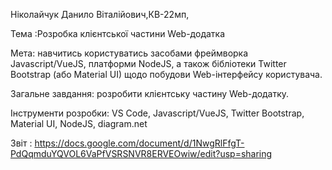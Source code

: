 Ніколайчук Данило Віталійович,КВ-22мп,

Тема :Розробка клієнтської частини Web-додатка

Мета: навчитись користуватись засобами фреймворка Javascript/VueJS, платформи NodeJS, а також бібліотеки Twitter Bootstrap (або Material UI) щодо побудови Web-інтерфейсу користувача.

Загальне завдання: розробити клієнтську частину Web-додатку.

Інструменти розробки: VS Code, Javascript/VueJS, Twitter Bootstrap, Material UI, NodeJS, diagram.net


Звіт : https://docs.google.com/document/d/1NwgRlFfgT-PdQqmduYQVOL6VaPfVSRSNVR8ERVEOwiw/edit?usp=sharing
